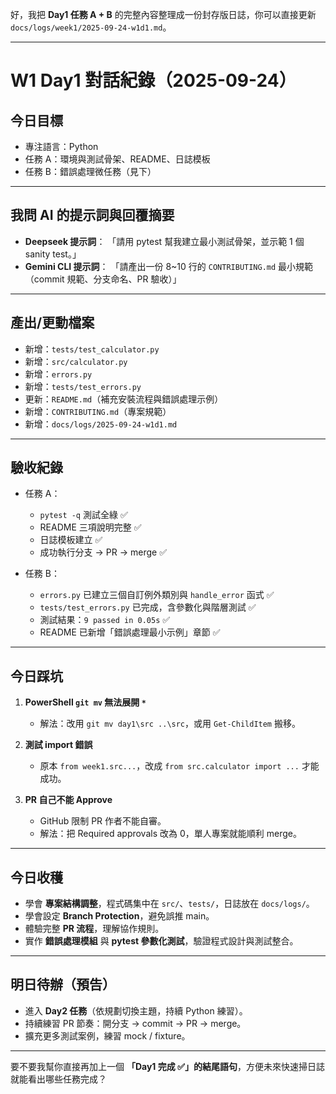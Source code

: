 好，我把 **Day1 任務 A + B** 的完整內容整理成一份封存版日誌，你可以直接更新 `docs/logs/week1/2025-09-24-w1d1.md`。

---

# W1 Day1 對話紀錄（2025-09-24）

## 今日目標

* 專注語言：Python
* 任務 A：環境與測試骨架、README、日誌模板
* 任務 B：錯誤處理微任務（見下）

---

## 我問 AI 的提示詞與回覆摘要

* **Deepseek 提示詞**：
  「請用 pytest 幫我建立最小測試骨架，並示範 1 個 sanity test。」
* **Gemini CLI 提示詞**：
  「請產出一份 8\~10 行的 `CONTRIBUTING.md` 最小規範（commit 規範、分支命名、PR 驗收）」

---

## 產出/更動檔案

* 新增：`tests/test_calculator.py`
* 新增：`src/calculator.py`
* 新增：`errors.py`
* 新增：`tests/test_errors.py`
* 更新：`README.md`（補充安裝流程與錯誤處理示例）
* 新增：`CONTRIBUTING.md`（專案規範）
* 新增：`docs/logs/2025-09-24-w1d1.md`

---

## 驗收紀錄

* 任務 A：

  * `pytest -q` 測試全綠 ✅
  * README 三項說明完整 ✅
  * 日誌模板建立 ✅
  * 成功執行分支 → PR → merge ✅
* 任務 B：

  * `errors.py` 已建立三個自訂例外類別與 `handle_error` 函式 ✅
  * `tests/test_errors.py` 已完成，含參數化與階層測試 ✅
  * 測試結果：`9 passed in 0.05s` ✅
  * README 已新增「錯誤處理最小示例」章節 ✅

---

## 今日踩坑

1. **PowerShell `git mv` 無法展開 `*`**

   * 解法：改用 `git mv day1\src ..\src`，或用 `Get-ChildItem` 搬移。
2. **測試 import 錯誤**

   * 原本 `from week1.src...`，改成 `from src.calculator import ...` 才能成功。
3. **PR 自己不能 Approve**

   * GitHub 限制 PR 作者不能自審。
   * 解法：把 Required approvals 改為 0，單人專案就能順利 merge。

---

## 今日收穫

* 學會 **專案結構調整**，程式碼集中在 `src/`、`tests/`，日誌放在 `docs/logs/`。
* 學會設定 **Branch Protection**，避免誤推 main。
* 體驗完整 **PR 流程**，理解協作規則。
* 實作 **錯誤處理模組** 與 **pytest 參數化測試**，驗證程式設計與測試整合。

---

## 明日待辦（預告）

* 進入 **Day2 任務**（依規劃切換主題，持續 Python 練習）。
* 持續練習 PR 節奏：開分支 → commit → PR → merge。
* 擴充更多測試案例，練習 mock / fixture。

---

要不要我幫你直接再加上一個 **「Day1 完成 ✅」的結尾語句**，方便未來快速掃日誌就能看出哪些任務完成？
